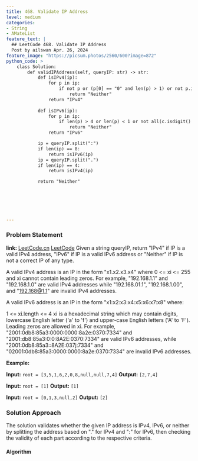 ```yaml
---
title: 468. Validate IP Address
level: medium
categories:
- String
- AMateList
feature_text: |
  ## LeetCode 468. Validate IP Address
  Post by ailswan Apr. 26, 2024
feature_image: "https://picsum.photos/2560/600?image=872"
python_code: >
    class Solution:
        def validIPAddress(self, queryIP: str) -> str:
            def isIPv4(ip):
                for p in ip:
                    if not p or (p[0] == "0" and len(p) > 1) or not p.isdigit() or int(p) > 255:
                        return "Neither"
                return "IPv4"
            
            def isIPv6(ip):
                for p in ip:
                    if len(p) > 4 or len(p) < 1 or not all(c.isdigit() or c.lower() in 'abcdef' for c in p):
                        return "Neither"
                return "IPv6"

            ip = queryIP.split(":")
            if len(ip) == 8:
                return isIPv6(ip)
            ip = queryIP.split(".")
            if len(ip) == 4:
                return isIPv4(ip)

            return "Neither"
    
        
            
        

      
---
```


### Problem Statement
**link:**
[LeetCode.cn](https://leetcode.cn/problems/validate-ip-address/)
[LeetCode](https://leetcode.com/validate-ip-address/)
Given a string queryIP, return "IPv4" if IP is a valid IPv4 address, "IPv6" if IP is a valid IPv6 address or "Neither" if IP is not a correct IP of any type.

A valid IPv4 address is an IP in the form "x1.x2.x3.x4" where 0 <= xi <= 255 and xi cannot contain leading zeros. For example, "192.168.1.1" and "192.168.1.0" are valid IPv4 addresses while "192.168.01.1", "192.168.1.00", and "192.168@1.1" are invalid IPv4 addresses.

A valid IPv6 address is an IP in the form "x1:x2:x3:x4:x5:x6:x7:x8" where:

1 <= xi.length <= 4
xi is a hexadecimal string which may contain digits, lowercase English letter ('a' to 'f') and upper-case English letters ('A' to 'F').
Leading zeros are allowed in xi.
For example, "2001:0db8:85a3:0000:0000:8a2e:0370:7334" and "2001:db8:85a3:0:0:8A2E:0370:7334" are valid IPv6 addresses, while "2001:0db8:85a3::8A2E:037j:7334" and "02001:0db8:85a3:0000:0000:8a2e:0370:7334" are invalid IPv6 addresses.


**Example:**

**Input:** `root = [3,5,1,6,2,0,8,null,null,7,4]`
**Output:** `[2,7,4]`

**Input:** `root = [1]`
**Output:** `[1]`

**Input:** `root = [0,1,3,null,2]`
**Output:** `[2]`
 
 
### Solution Approach

The solution validates whether the given IP address is IPv4, IPv6, or neither by splitting the address based on "." for IPv4 and ":" for IPv6, then checking the validity of each part according to the respective criteria.

#### Algorithm
 
